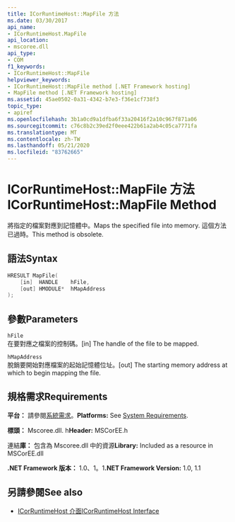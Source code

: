 ```yaml
---
title: ICorRuntimeHost::MapFile 方法
ms.date: 03/30/2017
api_name:
- ICorRuntimeHost.MapFile
api_location:
- mscoree.dll
api_type:
- COM
f1_keywords:
- ICorRuntimeHost::MapFile
helpviewer_keywords:
- ICorRuntimeHost::MapFile method [.NET Framework hosting]
- MapFile method [.NET Framework hosting]
ms.assetid: 45ae0502-0a31-4342-b7e3-f36e1cf738f3
topic_type:
- apiref
ms.openlocfilehash: 3b1a0cd9a1dfba6f33a20416f2a10c967f871a06
ms.sourcegitcommit: c76c8b2c39ed2f0eee422b61a2ab4c05ca7771fa
ms.translationtype: MT
ms.contentlocale: zh-TW
ms.lasthandoff: 05/21/2020
ms.locfileid: "83762665"
---
```

# <a name="icorruntimehostmapfile-method"></a><span data-ttu-id="cfb3d-102">ICorRuntimeHost::MapFile 方法</span><span class="sxs-lookup"><span data-stu-id="cfb3d-102">ICorRuntimeHost::MapFile Method</span></span>
<span data-ttu-id="cfb3d-103">將指定的檔案對應到記憶體中。</span><span class="sxs-lookup"><span data-stu-id="cfb3d-103">Maps the specified file into memory.</span></span> <span data-ttu-id="cfb3d-104">這個方法已過時。</span><span class="sxs-lookup"><span data-stu-id="cfb3d-104">This method is obsolete.</span></span>  
  
## <a name="syntax"></a><span data-ttu-id="cfb3d-105">語法</span><span class="sxs-lookup"><span data-stu-id="cfb3d-105">Syntax</span></span>  
  
```cpp  
HRESULT MapFile(  
    [in]  HANDLE    hFile,  
    [out] HMODULE*  hMapAddress  
);  
```  
  
## <a name="parameters"></a><span data-ttu-id="cfb3d-106">參數</span><span class="sxs-lookup"><span data-stu-id="cfb3d-106">Parameters</span></span>  
 `hFile`  
 <span data-ttu-id="cfb3d-107">在要對應之檔案的控制碼。</span><span class="sxs-lookup"><span data-stu-id="cfb3d-107">[in] The handle of the file to be mapped.</span></span>  
  
 `hMapAddress`  
 <span data-ttu-id="cfb3d-108">脫銷要開始對應檔案的起始記憶體位址。</span><span class="sxs-lookup"><span data-stu-id="cfb3d-108">[out] The starting memory address at which to begin mapping the file.</span></span>  
  
## <a name="requirements"></a><span data-ttu-id="cfb3d-109">規格需求</span><span class="sxs-lookup"><span data-stu-id="cfb3d-109">Requirements</span></span>  
 <span data-ttu-id="cfb3d-110">**平台：** 請參閱[系統需求](../../get-started/system-requirements.md)。</span><span class="sxs-lookup"><span data-stu-id="cfb3d-110">**Platforms:** See [System Requirements](../../get-started/system-requirements.md).</span></span>  
  
 <span data-ttu-id="cfb3d-111">**標頭：** Mscoree.dll. h</span><span class="sxs-lookup"><span data-stu-id="cfb3d-111">**Header:** MSCorEE.h</span></span>  
  
 <span data-ttu-id="cfb3d-112">連結**庫：** 包含為 Mscoree.dll 中的資源</span><span class="sxs-lookup"><span data-stu-id="cfb3d-112">**Library:** Included as a resource in MSCorEE.dll</span></span>  
  
 <span data-ttu-id="cfb3d-113">**.NET Framework 版本：** 1.0、1。1</span><span class="sxs-lookup"><span data-stu-id="cfb3d-113">**.NET Framework Version:** 1.0, 1.1</span></span>  
  
## <a name="see-also"></a><span data-ttu-id="cfb3d-114">另請參閱</span><span class="sxs-lookup"><span data-stu-id="cfb3d-114">See also</span></span>

- [<span data-ttu-id="cfb3d-115">ICorRuntimeHost 介面</span><span class="sxs-lookup"><span data-stu-id="cfb3d-115">ICorRuntimeHost Interface</span></span>](icorruntimehost-interface.md)
